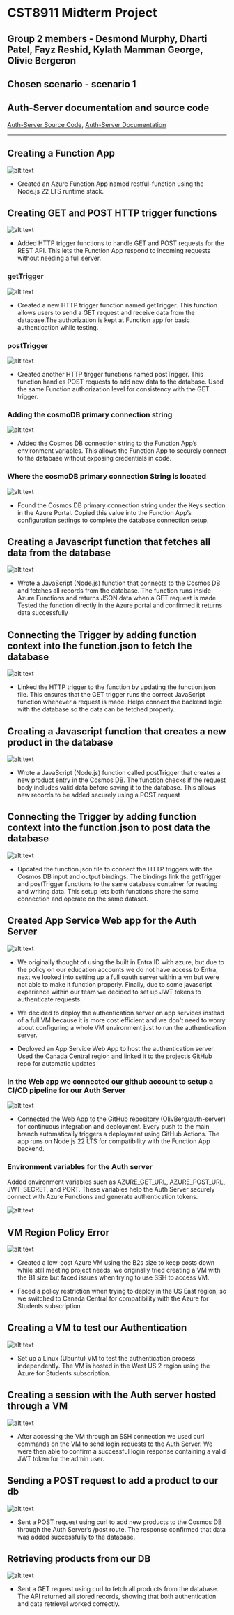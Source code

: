 # CST8911 Midterm Project

## Group 2 members - Desmond Murphy, Dharti Patel, Fayz Reshid, Kylath Mamman George, Olivie Bergeron

## Chosen scenario - scenario 1

## Auth-Server documentation and source code

[Auth-Server Source Code](https://github.com/OlivBerg/auth-server),
[Auth-Server Documentation](https://github.com/OlivBerg/auth-server/blob/main/readme.md)

---

## Creating a Function App

![alt text](image-7.png)

- Created an Azure Function App named restful-function using the Node.js 22 LTS runtime stack.

## Creating GET and POST HTTP trigger functions

![alt text](image-10.png)

- Added HTTP trigger functions to handle GET and POST requests for the REST API.
This lets the Function App respond to incoming requests without needing a full server.

### getTrigger

![alt text](image-11.png)

- Created a new HTTP trigger function named getTrigger. This function allows users to send a GET request and receive data from the database.The authorization is kept at Function app for basic authentication while testing.

### postTrigger

![alt text](image-12.png)

- Created another HTTP tirgger functions named postTrigger. This function handles POST requests to add new data to the database. Used the same Function authorization level for consistency with the GET trigger.

### Adding the cosmoDB primary connection string

![alt text](image-5.png)

- Added the Cosmos DB connection string to the Function App’s environment variables.
This allows the Function App to securely connect to the database without exposing credentials in code.

### Where the cosmoDB primary connection String is located

![alt text](image-6.png)

- Found the Cosmos DB primary connection string under the Keys section in the Azure Portal.
Copied this value into the Function App’s configuration settings to complete the database connection setup.

## Creating a Javascript function that fetches all data from the database

![alt text](image-8.png)

- Wrote a JavaScript (Node.js) function that connects to the Cosmos DB and fetches all records from the database.
The function runs inside Azure Functions and returns JSON data when a GET request is made.
Tested the function directly in the Azure portal and confirmed it returns data successfully

## Connecting the Trigger by adding function context into the function.json to fetch the database

![alt text](image-9.png)

- Linked the HTTP trigger to the function by updating the function.json file.
This ensures that the GET trigger runs the correct JavaScript function whenever a request is made.
Helps connect the backend logic with the database so the data can be fetched properly.

## Creating a Javascript function that creates a new product in the database

![alt text](image-15.png)

- Wrote a JavaScript (Node.js) function called postTrigger that creates a new product entry in the Cosmos DB.
The function checks if the request body includes valid data before saving it to the database.
This allows new records to be added securely using a POST request

## Connecting the Trigger by adding function context into the function.json to post data the database

![alt text](image-16.png)

- Updated the function.json file to connect the HTTP triggers with the Cosmos DB input and output bindings.
The bindings link the getTrigger and postTrigger functions to the same database container for reading and writing data.
This setup lets both functions share the same connection and operate on the same dataset.

## Created App Service Web app for the Auth Server

![alt text](image-17.png)

- We originally thought of using the built in Entra ID with azure, but due to the policy on our education accounts we do not have access to Entra, next we looked into setting up a full oauth server within a vm but were not able to make it function properly. Finally, due to some javascript experience within our team we decided to set up JWT tokens to authenticate requests.

- We decided to deploy the authentication server on app services instead of a full VM because it is more cost efficient and we don't need to worry about configuring a whole VM environment just to run the authentication server.

- Deployed an App Service Web App to host the authentication server.
Used the Canada Central region and linked it to the project’s GitHub repo for automatic updates

### In the Web app we connected our github account to setup a CI/CD pipeline for our Auth Server

![alt text](image-18.png)

- Connected the Web App to the GitHub repository (OlivBerg/auth-server) for continuous integration and deployment.
Every push to the main branch automatically triggers a deployment using GitHub Actions.
The app runs on Node.js 22 LTS for compatibility with the Function App backend.

### Environment variables for the Auth server

Added environment variables such as AZURE_GET_URL, AZURE_POST_URL, JWT_SECRET, and PORT.
These variables help the Auth Server securely connect with Azure Functions and generate authentication tokens.

![alt text](image-19.png)

## VM Region Policy Error

![alt text](image-24.png)

- Created a low-cost Azure VM using the B2s size to keep costs down while still meeting project needs, we originally tried creating a VM with the B1 size but faced issues when trying to use SSH to access VM.

- Faced a policy restriction when trying to deploy in the US East region, so we switched to Canada Central for compatibility with the Azure for Students subscription.

## Creating a VM to test our Authentication

![alt text](image-20.png)

- Set up a Linux (Ubuntu) VM to test the authentication process independently.
The VM is hosted in the West US 2 region using the Azure for Students subscription.

## Creating a session with the Auth server hosted through a VM

![alt text](image-21.png)

- After accessing the VM through an SSH connection we used curl commands on the VM to send login requests to the Auth Server. We were then able to confirm a successful login response containing a valid JWT token for the admin user.

## Sending a POST request to add a product to our db

![alt text](image-22.png)

- Sent a POST request using curl to add new products to the Cosmos DB through the Auth Server’s /post route.
The response confirmed that data was added successfully to the database.

## Retrieving products from our DB

![alt text](image-23.png)

- Sent a GET request using curl to fetch all products from the database.
The API returned all stored records, showing that both authentication and data retrieval worked correctly.
